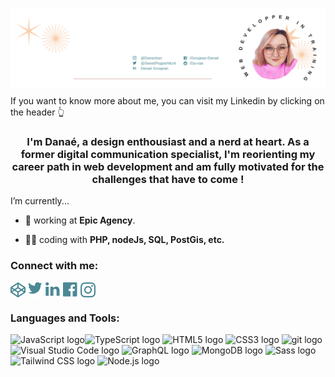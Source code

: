 <a href="https://www.linkedin.com/in/dana%C3%A9-grosjean-46649ba5/" target="blank"><img align="center" src="Linkedin Cover.png" alt="da-nae"/></a>

If you want to know more about me, you can visit my Linkedin by clicking on the header 👆

<h3 align="center">I'm Danaé, a design enthousiast and a nerd at heart. As a former digital communication specialist, I'm reorienting my career path in web development and am fully motivated for the challenges that have to come !</h3>

I’m currently...

- 🤩 working at **Epic Agency**.

- 👩‍💻 coding with **PHP, nodeJs, SQL, PostGis, etc.**




<h3 align="left">Connect with me:</h3>
<p align="left">
<a href="https://codepen.io/da-nae" target="blank"><img align="center" src="codepen.png" alt="da-nae"/></a>
<a href="https://twitter.com/sweetpeppermunt" target="blank"><img align="center" src="twitter.png" alt="sweetpeppermunt"/></a>
<a href="https://www.linkedin.com/in/dana%C3%A9-grosjean-46649ba5/" target="blank"><img align="center" src="linkedin.png"/></a>
<a href="https://fb.com/GrosjeanDanae" target="blank"><img align="center" src="facebook.png" alt="danaé grosjean"/></a>
<a href="https://instagram.com/danachan" target="blank"><img align="center" src="instagram.png" alt="danachan"/></a>
</p>


<h3 align="left">Languages and Tools:</h3>
<p>
<img src="https://img.shields.io/badge/JavaScript-282C34?logo=javascript&logoColor=F7DF1E" alt="JavaScript logo" title="JavaScript" height="25" /><img src="https://img.shields.io/badge/TypeScript-282C34?logo=typescript&logoColor=3178C6" alt="TypeScript logo" title="TypeScript" height="25" /> <img src="https://img.shields.io/badge/HTML5-282C34?logo=html5&logoColor=E34F26" alt="HTML5 logo" title="HTML5" height="25" /> <img src="https://img.shields.io/badge/CSS3-282C34?logo=css3&logoColor=1572B6" alt="CSS3 logo" title="CSS3" height="25" /> <img src="https://img.shields.io/badge/git-282C34?logo=git&logoColor=F05032" alt="git logo" title="git" height="25" /> <img src="https://img.shields.io/badge/VS%20Code-282C34?logo=visual-studio-code&logoColor=007ACC" alt="Visual Studio Code logo" title="Visual Studio Code" height="25" /> <img src="https://img.shields.io/badge/GraphQL-282C34?logo=graphql&logoColor=E10098" alt="GraphQL logo" title="GraphQL" height="25" /> <img src="https://img.shields.io/badge/MongoDB-282C34?logo=mongodb&logoColor=47A248" alt="MongoDB logo" title="MongoDB" height="25" /> <img src="https://img.shields.io/badge/Sass-282C34?logo=sass&logoColor=CC6699" alt="Sass logo" title="Sass" height="25" /> <img src="https://img.shields.io/badge/Tailwind%20CSS-282C34?logo=tailwind-css&logoColor=38B2AC" alt="Tailwind CSS logo" title="Tailwind CSS" height="25" /> <img src="https://img.shields.io/badge/Node.js-282C34?logo=node.js&logoColor=339933" alt="Node.js logo" title="Node.js" height="25" /></p>
